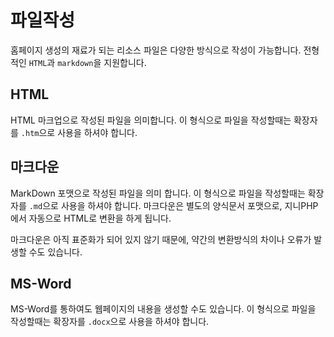 # 파일작성
홈페이지 생성의 재료가 되는 리소스 파일은 다양한 방식으로 작성이 가능합니다. 
전형적인 `HTML`과 `markdown`을 지원합니다. 

## HTML
HTML 마크업으로 작성된 파일을 의미합니다. 이 형식으로 파일을 작성할때는 확장자를 `.htm`으로 사용을 하셔야 합니다.

## 마크다운
MarkDown 포맷으로 작성된 파일을 의미 합니다. 이 형식으로 파일을 작성할때는 확장자를 `.md`으로 사용을 하셔야 합니다.
마크다운은 별도의 양식문서 포맷으로, 지니PHP에서 자동으로 HTML로 변환을 하게 됩니다.

마크다운은 아직 표준화가 되어 있지 않기 때문에, 약간의 변환방식의 차이나 오류가 발생할 수도 있습니다.

## MS-Word
MS-Word를 통하여도 웹페이지의 내용을 생성할 수도 있습니다. 이 형식으로 파일을 작성할때는 확장자를 `.docx`으로 사용을 하셔야 합니다.